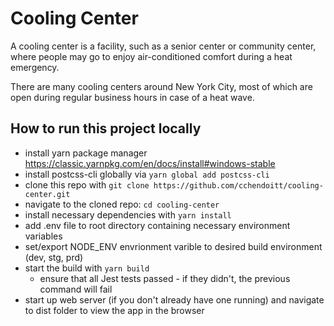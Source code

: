 # Cooling Center
A cooling center is a facility, such as a senior center or community center, where people may go to enjoy air-conditioned comfort during a heat emergency.

There are many cooling centers around New York City, most of which are open during regular business hours in case of a heat wave.

## How to run this project locally
 - install yarn package manager https://classic.yarnpkg.com/en/docs/install#windows-stable
 - install postcss-cli globally via `yarn global add postcss-cli`
 - clone this repo with `git clone https://github.com/cchendoitt/cooling-center.git`
 - navigate to the cloned repo: `cd cooling-center`
 - install necessary dependencies with `yarn install`
 - add .env file to root directory containing necessary environment variables 
 - set/export NODE_ENV envrionment varible to desired build environment (dev, stg, prd)
 - start the build with `yarn build`
   - ensure that all Jest tests passed - if they didn't, the previous command will fail
 - start up web server (if you don't already have one running) and navigate to dist folder to view the app in the browser
